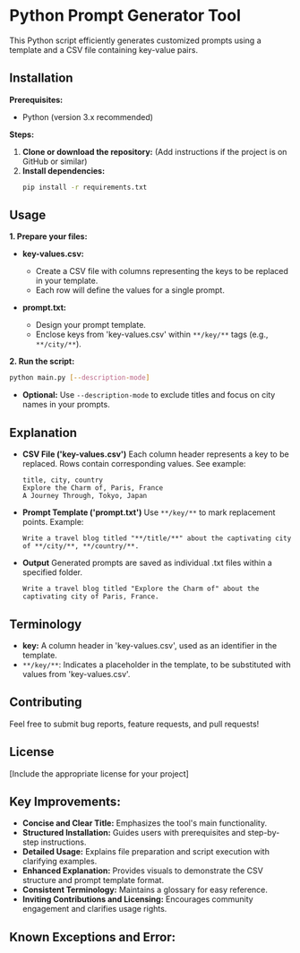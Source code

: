 # **Python Prompt Generator Tool**

This Python script efficiently generates customized prompts using a template and a CSV file containing key-value pairs.

## **Installation**

**Prerequisites:**

* Python (version 3.x recommended)

**Steps:**

1. **Clone or download the repository:** (Add instructions if the project is on GitHub or similar)
2. **Install dependencies:**
   ```bash
   pip install -r requirements.txt
   ```

## **Usage**

**1. Prepare your files:**

   * **key-values.csv:**
     * Create a CSV file with columns representing the keys to be replaced in your template.
     * Each row will define the values for a single prompt.

   * **prompt.txt:**
     * Design your prompt template.
     * Enclose keys from 'key-values.csv' within `**/key/**` tags (e.g., `**/city/**`).

**2. Run the script:**

   ```bash
   python main.py [--description-mode] 
   ```

   * **Optional:** Use `--description-mode` to exclude titles and focus on city names in your prompts.

## **Explanation**

* **CSV File ('key-values.csv')**
   Each column header represents a key to be replaced. Rows contain corresponding values. See example:

   ```csv
   title, city, country
   Explore the Charm of, Paris, France
   A Journey Through, Tokyo, Japan
   ```

* **Prompt Template ('prompt.txt')**
   Use `**/key/**` to mark replacement points. Example:

   ```
   Write a travel blog titled "**/title/**" about the captivating city of **/city/**, **/country/**.
   ```
   
* **Output**
   Generated prompts are saved as individual .txt files within a specified folder.
   ```
   Write a travel blog titled "Explore the Charm of" about the captivating city of Paris, France.
   ```

## **Terminology**

* **key:** A column header in 'key-values.csv', used as an identifier in the template.
* `**/key/**`:  Indicates a placeholder in the template, to be substituted with values from 'key-values.csv'.

## **Contributing**

Feel free to submit bug reports, feature requests, and pull requests! 

## **License**

[Include the appropriate license for your project]

## **Key Improvements:**

* **Concise and Clear Title:** Emphasizes the tool's main functionality.
* **Structured Installation:** Guides users with prerequisites and step-by-step instructions.
* **Detailed Usage:** Explains file preparation and script execution with clarifying examples.
* **Enhanced Explanation:** Provides visuals to demonstrate the CSV structure and prompt template format.
* **Consistent Terminology:** Maintains a glossary for easy reference.
* **Inviting Contributions and Licensing:** Encourages community engagement and clarifies usage rights.


## **Known Exceptions and Error:**
